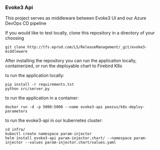 ﻿### Evoke3 Api

This project serves as middleware between Evoke3 UI and our Azure DevOps CD pipeline

If you would like to test locally, clone this repository in a directory of your choosing

```` shell
git clone http://tfs.eprod.com/LS/ReleaseManagement/_git/evoke3-middleware
````

After installing the repository you can run the application locally, containerized, or run the deployable chart to Firebird K8s

to run the application locally:

```` shell
pip install -r requirements.txt
python src/server.py
````

to run the application in a container:

```` shell
docker run -d -p 5000:5000 --name evoke3-api peezus/k8s-deploy-parameters
````

to run the evoke3-api in our kubernetes cluster:

```` shell
cd infra/
kubectl create namespace param-injector
helm install evoke3-api param-injector.chart/ --namespace param-injector --values param-injector.chart/values.yaml
````

